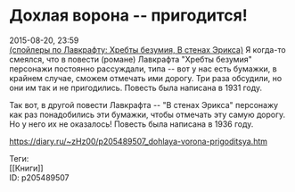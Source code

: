 Дохлая ворона -- пригодится!
=============================

   
 2015-08-20, 23:59   
   [(спойлеры по Лавкрафту: Хребты безумия, В стенах Эрикса)](https://zHz00.diary.ru/p205489507.htm?index=1#linkmore205489507m1)    Я когда-то смеялся, что в повести (романе) Лавкрафта "Хребты безумия" персонажи постоянно рассуждали, типа -- вот у нас есть бумажки, в крайнем случае, сможем отмечать ими дорогу. Три раза обсудили, но они им так и не пригодились. Повесть была написана в 1931 году.   
   
 Так вот, в другой повести Лавкрафта -- "В стенах Эрикса" персонажу как раз понадобились эти бумажки, чтобы отмечать эту самую дорогу. Но у него их не оказалось! Повесть была написана в 1936 году.     
    
 <https://diary.ru/~zHz00/p205489507_dohlaya-vorona-prigoditsya.htm>   
   
 Теги:   
 [[Книги]]   
 ID: p205489507